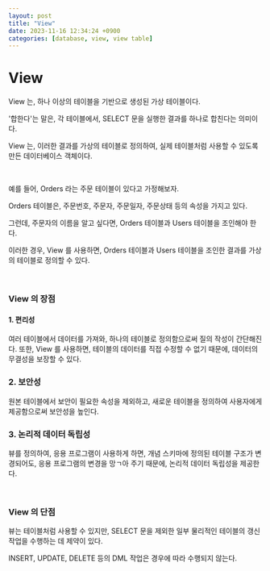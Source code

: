 ```yaml
---
layout: post
title: "View"
date: 2023-11-16 12:34:24 +0900
categories: [database, view, view table]
---
```


# View

View 는, 하나 이상의 테이블을 기반으로 생성된 가상 테이블이다.

'합한다'는 말은, 각 테이블에서, SELECT 문을 실행한 결과를 하나로 합친다는 의미이다.

View 는, 이러한 결과를 가상의 테이블로 정의하여, 실제 테이블처럼 사용할 수 있도록 만든 데이터베이스 객체이다.

<br>

예를 들어, Orders 라는 주문 테이블이 있다고 가정해보자.

Orders 테이블은, 주문번호, 주문자, 주문일자, 주문상태 등의 속성을 가지고 있다.

그런데, 주문자의 이름을 알고 싶다면, Orders 테이블과 Users 테이블을 조인해야 한다.

이러한 경우, View 를 사용하면, Orders 테이블과 Users 테이블을 조인한 결과를 가상의 테이블로 정의할 수 있다.

<br>

### View 의 장점

#### 1. 편리성

여러 테이블에서 데이터를 가져와, 하나의 테이블로 정의함으로써 질의 작성이 간단해진다. 또한, View 를 사용하면, 테이블의 데이터를 직접 수정할 수 없기 때문에, 데이터의 무결성을 보장할 수 있다.

### 2. 보안성

원본 테이블에서 보안이 필요한 속성을 제외하고, 새로운 테이블을 정의하여 사용자에게 제공함으로써 보안성을 높인다.

### 3. 논리적 데이터 독립성

뷰를 정의하여, 응용 프로그램이 사용하게 하면, 개념 스키마에 정의된 테이블 구조가 변경되어도, 응용 프로그램의 변경을 망ㄱ아 주기 때문에, 논리적 데이터 독립성을 제공한다.

<br>

### View 의 단점

뷰는 테이블처럼 사용할 수 있지만, SELECT 문을 제외한 일부 물리적인 테이블의 갱신 작업을 수행하는 데 제약이 있다.

INSERT, UPDATE, DELETE 등의 DML 작업은 경우에 따라 수행되지 않는다.